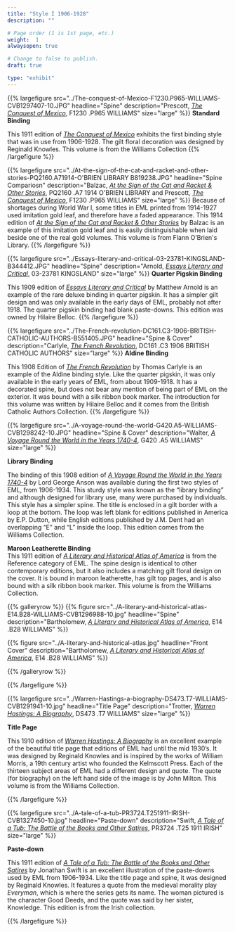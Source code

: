 ```yaml
---
title: "Style I 1906-1928"
description: ""

# Page order (1 is 1st page, etc.)
weight:  1
alwaysopen: true

# Change to false to publish.
draft: true

type: "exhibit"
---
```


{{% largefigure src="../The-conquest-of-Mexico-F1230.P965-WILLIAMS-CVB1297407-10.JPG" headline="Spine"
description="Prescott, [*The Conquest of Mexico*](https://bc-primo.hosted.exlibrisgroup.com/primo-explore/fulldisplay?docid=ALMA-BC21317673900001021&context=L&vid=bclib_new&search_scope=lib_BURNS&tab=bcl_only&lang=en_US), F1230 .P965 WILLIAMS" size="large" %}}
**Standard Binding**

This 1911 edition of [*The Conquest of Mexico*](https://bc-primo.hosted.exlibrisgroup.com/primo-explore/fulldisplay?docid=ALMA-BC21317673900001021&context=L&vid=bclib_new&search_scope=lib_BURNS&tab=bcl_only&lang=en_US) exhibits the first binding style that was in use
from 1906-1928. The gilt floral decoration was designed by Reginald Knowles. This volume is from the Williams Collection 
{{% /largefigure %}}

{{% largefigure src="../At-the-sign-of-the-cat-and-racket-and-other-stories-PQ2160.A71914-O'BRIEN LIBRARY B819238.JPG" headline="Spine Compariosn"
description="Balzac, [*At the Sign of the Cat and Racket & Other Stories*](https://bc-primo.hosted.exlibrisgroup.com/primo-explore/fulldisplay?docid=ALMA-BC21372482530001021&context=L&vid=bclib_new&search_scope=lib_BURNS&tab=bcl_only&lang=en_US), PQ2160 .A7 1914 O'BRIEN LIBRARY and Prescott, [*The Conquest of Mexico*](https://bc-primo.hosted.exlibrisgroup.com/primo-explore/fulldisplay?docid=ALMA-BC21317673900001021&context=L&vid=bclib_new&search_scope=lib_BURNS&tab=bcl_only&lang=en_US), F1230 .P965 WILLIAMS" size="large" %}}
Because of shortages during World War I, some titles in EML printed from 1914-1927 used imitation gold
leaf, and therefore have a faded appearance. This 1914 edition of [*At the Sign of the Cat and
Racket &amp; Other Stories*](https://bc-primo.hosted.exlibrisgroup.com/primo-explore/fulldisplay?docid=ALMA-BC21372482530001021&context=L&vid=bclib_new&search_scope=lib_BURNS&tab=bcl_only&lang=en_US) by Balzac is an example of this imitation gold leaf and is easily distinguishable when laid beside one of the real gold volumes. This volume is from Flann O’Brien's Library.
{{% /largefigure %}}

{{% largefigure src="../Essays-literary-and-critical-03-23781-KINGSLAND-B344412.JPG" headline="Spine"
description="Arnold, [*Essays Literary and Critical*](https://bc-primo.hosted.exlibrisgroup.com/primo-explore/fulldisplay?docid=ALMA-BC21377522700001021&context=L&vid=bclib_new&search_scope=lib_BURNS&tab=bcl_only&lang=en_US), 03-23781 KINGSLAND" size="large" %}}
**Quarter Pigskin Binding**

This 1909 edition of [*Essays Literary and Critical*](https://bc-primo.hosted.exlibrisgroup.com/primo-explore/fulldisplay?docid=ALMA-BC21377522700001021&context=L&vid=bclib_new&search_scope=lib_BURNS&tab=bcl_only&lang=en_US) by Matthew Arnold is an example of the
rare deluxe binding in quarter pigskin. It has a simpler gilt design and was only available in the
early days of EML, probably not after 1918. The quarter pigskin binding had blank paste-downs.
This edition was owned by Hilaire Belloc.
{{% /largefigure %}}

{{% largefigure src="../The-French-revolution-DC161.C3-1906-BRITISH-CATHOLIC-AUTHORS-B551405.JPG" headline="Spine & Cover"
description="Carlyle, [*The French Revolution*](https://bc-primo.hosted.exlibrisgroup.com/primo-explore/fulldisplay?docid=ALMA-BC21344242530001021&context=L&vid=bclib_new&search_scope=lib_BURNS&tab=bcl_only&lang=en_US), DC161 .C3 1906 BRITISH CATHOLIC AUTHORS" size="large" %}}
**Aldine Binding**

This 1908 Edition of [*The French Revolution*](https://bc-primo.hosted.exlibrisgroup.com/primo-explore/fulldisplay?docid=ALMA-BC21344242530001021&context=L&vid=bclib_new&search_scope=lib_BURNS&tab=bcl_only&lang=en_US) by Thomas Carlyle is an example of the Aldine
binding style. Like the quarter pigskin, it was only available in the early years of EML, from
about 1909-1918. It has a decorated spine, but does not bear any mention of being part of EML
on the exterior. It was bound with a silk ribbon book marker. The introduction for this volume
was written by Hilaire Belloc and it comes from the British Catholic Authors Collection.
{{% /largefigure %}}

{{% largefigure src="../A-voyage-round-the-world-G420.A5-WILLIAMS-CVB1298242-10.JPG" headline="Spine & Cover"
description="Walter, [*A Voyage Round the World in the Years 1740-4*](https://bc-primo.hosted.exlibrisgroup.com/primo-explore/fulldisplay?docid=ALMA-BC21319045120001021&context=L&vid=bclib_new&search_scope=lib_BURNS&tab=bcl_only&lang=en_US), G420 .A5 WILLIAMS" size="large" %}}

**Library Binding**


The binding of this 1908 edition of [*A Voyage Round the World in the Years 1740-4*](https://bc-primo.hosted.exlibrisgroup.com/primo-explore/fulldisplay?docid=ALMA-BC21319045120001021&context=L&vid=bclib_new&search_scope=lib_BURNS&tab=bcl_only&lang=en_US) by Lord
George Anson was available during the first two styles of EML, from 1906-1934. This sturdy
style was known as the “library binding” and although designed for library use, many were
purchased by individuals. This style has a simpler spine. The title is enclosed in a gilt border
with a loop at the bottom. The loop was left blank for editions published in America by E.P.
Dutton, while English editions published by J.M. Dent had an overlapping “E” and “L” inside
the loop. This edition comes from the Williams Collection.  




**Maroon Leatherette Binding**  
This 1911 edition of [*A Literary and Historical Atlas of America*](https://bc-primo.hosted.exlibrisgroup.com/primo-explore/fulldisplay?docid=ALMA-BC21315650160001021&context=L&vid=bclib_new&search_scope=lib_BURNS&tab=bcl_only&lang=en_US) is from the Reference category of EML. The spine design is identical to other contemporary editions, but it also includes a matching gilt floral design on the cover. It is bound in maroon leatherette, has gilt top pages, and is also bound with a silk ribbon book marker. This volume is from the Williams Collection.


{{% galleryrow  %}}
{{% figure src="../A-literary-and-historical-atlas-E14.B28-WILLIAMS-CVB1296988-10.jpg" 
			headline="Spine"
			description="Bartholomew, [*A Literary and Historical Atlas of America*](https://bc-primo.hosted.exlibrisgroup.com/primo-explore/fulldisplay?docid=ALMA-BC21315650160001021&context=L&vid=bclib_new&search_scope=lib_BURNS&tab=bcl_only&lang=en_US), E14 .B28 WILLIAMS"
%}}

{{% figure src="../A-literary-and-historical-atlas.jpg" 
			headline="Front Cover"
			description="Bartholomew, [*A Literary and Historical Atlas of America*](https://bc-primo.hosted.exlibrisgroup.com/primo-explore/fulldisplay?docid=ALMA-BC21315650160001021&context=L&vid=bclib_new&search_scope=lib_BURNS&tab=bcl_only&lang=en_US), E14 .B28 WILLIAMS"
%}}




{{% /galleryrow %}}


{{% /largefigure %}}

{{% largefigure src="../Warren-Hastings-a-biography-DS473.T7-WILLIAMS-CVB1291941-10.jpg" headline="Title Page"
description="Trotter, [*Warren Hastings: A Biography*](https://bc-primo.hosted.exlibrisgroup.com/primo-explore/fulldisplay?docid=ALMA-BC21331968000001021&context=L&vid=bclib_new&search_scope=lib_BURNS&tab=bcl_only&lang=en_US), DS473 .T7 WILLIAMS" size="large" %}}




**Title Page**

This 1910 edition of [*Warren Hastings: A Biography*](https://bc-primo.hosted.exlibrisgroup.com/primo-explore/fulldisplay?docid=ALMA-BC21331968000001021&context=L&vid=bclib_new&search_scope=lib_BURNS&tab=bcl_only&lang=en_US) is an excellent example of the beautiful
title page that editions of EML had until the mid 1930’s. It was designed by Reginald Knowles
and is inspired by the works of William Morris, a 19th century artist who founded the Kelmscott
Press. Each of the thirteen subject areas of EML had a different design and quote. The quote (for
biography) on the left hand side of the image is by John Milton. This volume is from the Williams Collection.

{{% /largefigure %}}

{{% largefigure src="../A-tale-of-a-tub-PR3724.T251911-IRISH-CVB1327450-10.jpg" headline="Paste-down"
description="Swift, [*A Tale of a Tub: The Battle of the Books and Other Satires*](https://bc-primo.hosted.exlibrisgroup.com/primo-explore/fulldisplay?docid=ALMA-BC21329655680001021&context=L&vid=bclib_new&search_scope=lib_BURNS&tab=bcl_only&lang=en_US), PR3724 .T25 1911 IRISH" size="large" %}}

**Paste-down**

This 1911 edition of [*A Tale of a Tub: The Battle of the Books and Other Satires*](https://bc-primo.hosted.exlibrisgroup.com/primo-explore/fulldisplay?docid=ALMA-BC21329655680001021&context=L&vid=bclib_new&search_scope=lib_BURNS&tab=bcl_only&lang=en_US) by Jonathan
Swift is an excellent illustration of the paste-downs used by EML from 1906-1934. Like the
title page and spine, it was designed by Reginald Knowles. It features a quote from the medieval
morality play *Everyman*, which is where the series gets its name. The woman pictured is the
character Good Deeds, and the quote was said by her sister, Knowledge. This edition is from the
Irish collection.

{{% /largefigure %}}

